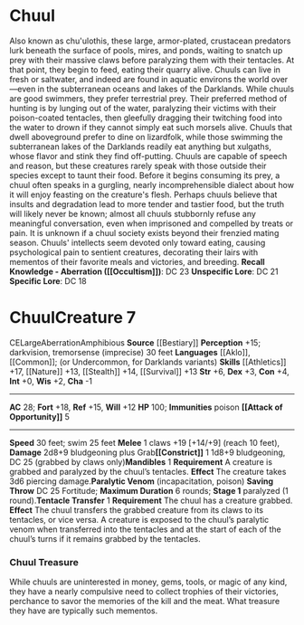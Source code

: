 ﻿---
ac: '28'
alignment: CE
all_resistance: null
burrow_speed: null
charisma: '-1'
climb_speed: null
constitution: '+4'
creature_ability:
- Attack of Opportunity
- Constrict
- Mandibles
- Paralytic Venom
- Tentacle Transfer
creature_family: null
description: "Also known as chu'ulothis, these large, armor-plated, crustacean predators\
  \ lurk beneath the surface of pools, mires, and ponds, waiting to snatch up prey\
  \ with their massive claws before paralyzing them with their tentacles. At that\
  \ point, they begin to feed, eating their quarry alive.<br/><br/> Chuuls can live\
  \ in fresh or saltwater, and indeed are found in aquatic environs the world over\u2014\
  even in the subterranean oceans and lakes of the Darklands. While chuuls are good\
  \ swimmers, they prefer terrestrial prey. Their preferred method of hunting is by\
  \ lunging out of the water, paralyzing their victims with their poison-coated tentacles,\
  \ then gleefully dragging their twitching food into the water to drown if they cannot\
  \ simply eat such morsels alive. Chuuls that dwell aboveground prefer to dine on\
  \ lizardfolk, while those swimming the subterranean lakes of the Darklands readily\
  \ eat anything but xulgaths, whose flavor and stink they find off-putting.<br/><br/>\
  \ Chuuls are capable of speech and reason, but these creatures rarely speak with\
  \ those outside their species except to taunt their food. Before it begins consuming\
  \ its prey, a chuul often speaks in a gurgling, nearly incomprehensible dialect\
  \ about how it will enjoy feasting on the creature's flesh. Perhaps chuuls believe\
  \ that insults and degradation lead to more tender and tastier food, but the truth\
  \ will likely never be known; almost all chuuls stubbornly refuse any meaningful\
  \ conversation, even when imprisoned and compelled by treats or pain.<br/><br/>\
  \ It is unknown if a chuul society exists beyond their frenzied mating season. Chuuls'\
  \ intellects seem devoted only toward eating, causing psychological pain to sentient\
  \ creatures, decorating their lairs with mementos of their favorite meals and victories,\
  \ and breeding.<br/><br/><b><u>Recall Knowledge - Aberration</u> ( [[DATABASE/skill/Occultism|Occultism]]\
  \ )</b>: DC 23<br/><b><u>Unspecific Lore</u></b>: DC 21<br/><b><u>Specific Lore</u></b>:\
  \ DC 18"
dexterity: '+3'
element: null
fly_speed: null
fortitude: '+18'
hardness: null
hp: '100'
id: '81'
immunity:
- '[[DATABASE/trait/Poison|poison]]'
intelligence: '+0'
land_speed: '30'
language:
- '[[DATABASE/language/Aklo|Aklo]]'
- '[[DATABASE/language/Common|Common]] ; (or Undercommon'
- for Darklands variants)
level: '7'
max_speed: '30'
name: Chuul
perception: '+15'
rarity: Common
reflex: '+15'
resistance: null
rus_type_level: null
school: null
sense:
- darkvision
- tremorsense (imprecise) 30 feet
size: Large
skill:
- '[[DATABASE/skill/Athletics|Athletics]] +17'
- '[[DATABASE/skill/Nature|Nature]] +13'
- '[[DATABASE/skill/Stealth|Stealth]] +14'
- '[[DATABASE/skill/Survival|Survival]] +13'
source: '[[DATABASE/source/Bestiary|Bestiary]]'
speed:
- 30 feet; swim 25 feet
spell: null
strength: '+6'
strength_req: '6'
strongest_save:
- Fortitude
swim_speed: '25'
trait:
- '[[DATABASE/trait/Aberration|Aberration]]'
- '[[DATABASE/trait/Amphibious|Amphibious]]'
type: Creature
vision: Darkvision
weakest_save:
- Will
weakness: null
will: '+12'
wisdom: '+2'

---
# Chuul

Also known as chu'ulothis, these large, armor-plated, crustacean predators lurk beneath the surface of pools, mires, and ponds, waiting to snatch up prey with their massive claws before paralyzing them with their tentacles. At that point, they begin to feed, eating their quarry alive.
 Chuuls can live in fresh or saltwater, and indeed are found in aquatic environs the world over—even in the subterranean oceans and lakes of the Darklands. While chuuls are good swimmers, they prefer terrestrial prey. Their preferred method of hunting is by lunging out of the water, paralyzing their victims with their poison-coated tentacles, then gleefully dragging their twitching food into the water to drown if they cannot simply eat such morsels alive. Chuuls that dwell aboveground prefer to dine on lizardfolk, while those swimming the subterranean lakes of the Darklands readily eat anything but xulgaths, whose flavor and stink they find off-putting.
 Chuuls are capable of speech and reason, but these creatures rarely speak with those outside their species except to taunt their food. Before it begins consuming its prey, a chuul often speaks in a gurgling, nearly incomprehensible dialect about how it will enjoy feasting on the creature's flesh. Perhaps chuuls believe that insults and degradation lead to more tender and tastier food, but the truth will likely never be known; almost all chuuls stubbornly refuse any meaningful conversation, even when imprisoned and compelled by treats or pain.
 It is unknown if a chuul society exists beyond their frenzied mating season. Chuuls' intellects seem devoted only toward eating, causing psychological pain to sentient creatures, decorating their lairs with mementos of their favorite meals and victories, and breeding.
**Recall Knowledge - Aberration ([[Occultism]])**: DC 23
**Unspecific Lore**: DC 21
**Specific Lore**: DC 18

# Chuul<span class="item-type">Creature 7</span>

<span class="trait-alignment item-trait">CE</span><span class="trait-size item-trait">Large</span><span class="item-trait">Aberration</span><span class="item-trait">Amphibious</span>
**Source** [[Bestiary]]
**Perception** +15; darkvision, tremorsense (imprecise) 30 feet
**Languages** [[Aklo]], [[Common]]; (or Undercommon, for Darklands variants)
**Skills** [[Athletics]] +17, [[Nature]] +13, [[Stealth]] +14, [[Survival]] +13
**Str** +6, **Dex** +3, **Con** +4, **Int** +0, **Wis** +2, **Cha** -1

---
**AC** 28; **Fort** +18, **Ref** +15, **Will** +12
**HP** 100; **Immunities** poison
<span class="in-box-ability">**[[Attack of Opportunity]]** <span class="action-icon">5</span> </span>

---
**Speed** 30 feet; swim 25 feet
<span class="in-box-ability">**Melee** <span class="action-icon">1</span> claws +19 [+14/+9] (reach 10 feet), **Damage** 2d8+9 bludgeoning plus Grab</span><span class="in-box-ability">**[[Constrict]]** <span class="action-icon">1</span> 1d8+9 bludgeoning, DC 25 (grabbed by claws only)</span><span class="in-box-ability">**Mandibles** <span class="action-icon">1</span> **Requirement** A creature is grabbed and paralyzed by the chuul’s tentacles. **Effect** The creature takes 3d6 piercing damage.</span><span class="in-box-ability">**Paralytic Venom** (incapacitation, poison) **Saving Throw** DC 25 Fortitude; **Maximum Duration** 6 rounds; **Stage 1** paralyzed (1 round).</span><span class="in-box-ability">**Tentacle Transfer** <span class="action-icon">1</span> **Requirement** The chuul has a creature grabbed. **Effect** The chuul transfers the grabbed creature from its claws to its tentacles, or vice versa. A creature is exposed to the chuul’s paralytic venom when transferred into the tentacles and at the start of each of the chuul’s turns if it remains grabbed by the tentacles.</span>

###  Chuul Treasure

While chuuls are uninterested in money, gems, tools, or magic of any kind, they have a nearly compulsive need to collect trophies of their victories, perchance to savor the memories of the kill and the meat. What treasure they have are typically such mementos.